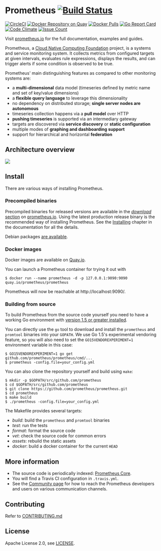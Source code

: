 # Prometheus [![Build Status](https://travis-ci.org/prometheus/prometheus.svg)][travis]

[![CircleCI](https://circleci.com/gh/prometheus/prometheus/tree/master.svg?style=shield)][circleci]
[![Docker Repository on Quay](https://quay.io/repository/prometheus/prometheus/status)][quay]
[![Docker Pulls](https://img.shields.io/docker/pulls/prom/prometheus.svg?maxAge=604800)][hub]
[![Go Report Card](https://goreportcard.com/badge/github.com/prometheus/prometheus)](https://goreportcard.com/report/github.com/prometheus/prometheus)
[![Code Climate](https://codeclimate.com/github/prometheus/prometheus/badges/gpa.svg)](https://codeclimate.com/github/prometheus/prometheus)
[![Issue Count](https://codeclimate.com/github/prometheus/prometheus/badges/issue_count.svg)](https://codeclimate.com/github/prometheus/prometheus)

Visit [prometheus.io](https://prometheus.io) for the full documentation,
examples and guides.

Prometheus, a [Cloud Native Computing Foundation](https://cncf.io/) project, is a systems and service monitoring system. It collects metrics
from configured targets at given intervals, evaluates rule expressions,
displays the results, and can trigger alerts if some condition is observed
to be true.

Prometheus' main distinguishing features as compared to other monitoring systems are:

- a **multi-dimensional** data model (timeseries defined by metric name and set of key/value dimensions)
- a **flexible query language** to leverage this dimensionality
- no dependency on distributed storage; **single server nodes are autonomous**
- timeseries collection happens via a **pull model** over HTTP
- **pushing timeseries** is supported via an intermediary gateway
- targets are discovered via **service discovery** or **static configuration**
- multiple modes of **graphing and dashboarding support**
- support for hierarchical and horizontal **federation**

## Architecture overview

![](https://cdn.rawgit.com/prometheus/prometheus/e761f0d/documentation/images/architecture.svg)

## Install

There are various ways of installing Prometheus.

### Precompiled binaries

Precompiled binaries for released versions are available in the
[*download* section](https://prometheus.io/download/)
on [prometheus.io](https://prometheus.io). Using the latest production release binary
is the recommended way of installing Prometheus.
See the [Installing](https://prometheus.io/docs/introduction/install/)
chapter in the documentation for all the details.

Debian packages [are available](https://packages.debian.org/sid/net/prometheus).

### Docker images

Docker images are available on [Quay.io](https://quay.io/repository/prometheus/prometheus).

You can launch a Prometheus container for trying it out with

    $ docker run --name prometheus -d -p 127.0.0.1:9090:9090 quay.io/prometheus/prometheus

Prometheus will now be reachable at http://localhost:9090/.

### Building from source

To build Prometheus from the source code yourself you need to have a working
Go environment with [version 1.5 or greater installed](http://golang.org/doc/install).

You can directly use the `go` tool to download and install the `prometheus`
and `promtool` binaries into your `GOPATH`. We use Go 1.5's experimental
vendoring feature, so you will also need to set the `GO15VENDOREXPERIMENT=1`
environment variable in this case:

    $ GO15VENDOREXPERIMENT=1 go get github.com/prometheus/prometheus/cmd/...
    $ prometheus -config.file=your_config.yml

You can also clone the repository yourself and build using `make`:

    $ mkdir -p $GOPATH/src/github.com/prometheus
    $ cd $GOPATH/src/github.com/prometheus
    $ git clone https://github.com/prometheus/prometheus.git
    $ cd prometheus
    $ make build
    $ ./prometheus -config.file=your_config.yml

The Makefile provides several targets:

  * *build*: build the `prometheus` and `promtool` binaries
  * *test*: run the tests
  * *format*: format the source code
  * *vet*: check the source code for common errors
  * *assets*: rebuild the static assets
  * *docker*: build a docker container for the current `HEAD`

## More information

  * The source code is periodically indexed: [Prometheus Core](http://godoc.org/github.com/prometheus/prometheus).
  * You will find a Travis CI configuration in `.travis.yml`.
  * See the [Community page](https://prometheus.io/community) for how to reach the Prometheus developers and users on various communication channels.

## Contributing

Refer to [CONTRIBUTING.md](https://github.com/prometheus/prometheus/blob/master/CONTRIBUTING.md)

## License

Apache License 2.0, see [LICENSE](https://github.com/prometheus/prometheus/blob/master/LICENSE).


[travis]: https://travis-ci.org/prometheus/prometheus
[hub]: https://hub.docker.com/r/prom/prometheus/
[circleci]: https://circleci.com/gh/prometheus/prometheus
[quay]: https://quay.io/repository/prometheus/prometheus

